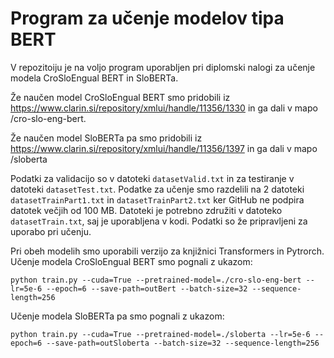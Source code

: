 # Program za učenje modelov tipa BERT

V repozitoiju je na voljo program uporabljen pri diplomski nalogi za učenje modela CroSloEngual BERT in SloBERTa.

Že naučen model CroSloEngual BERT smo pridobili iz https://www.clarin.si/repository/xmlui/handle/11356/1330 in ga dali v mapo /cro-slo-eng-bert. 

Že naučen model SloBERTa pa smo pridobili iz 
https://www.clarin.si/repository/xmlui/handle/11356/1397 in ga dali v mapo /sloberta

Podatki za validacijo so v datoteki `datasetValid.txt` in za testiranje v datoteki `datasetTest.txt`.
Podatke za učenje smo razdelili na 2 datoteki `datasetTrainPart1.txt` in `datasetTrainPart2.txt` ker GitHub ne podpira datotek večjih od 100 MB.
Datoteki je potrebno združiti v datoteko `datasetTrain.txt`, saj je uporabljena v kodi.
Podatki so že pripravljeni za uporabo pri učenju.

Pri obeh modelih smo uporabili verzijo za knjižnici Transformers in Pytrorch. 
Učenje modela CroSloEngual BERT smo pognali z ukazom:

`python train.py --cuda=True --pretrained-model=./cro-slo-eng-bert --lr=5e-6 --epoch=6 --save-path=outBert --batch-size=32 --sequence-length=256`

Učenje modela SloBERTa pa smo pognali z ukazom:

`python train.py --cuda=True --pretrained-model=./sloberta --lr=5e-6 --epoch=6 --save-path=outSloberta --batch-size=32 --sequence-length=256`
